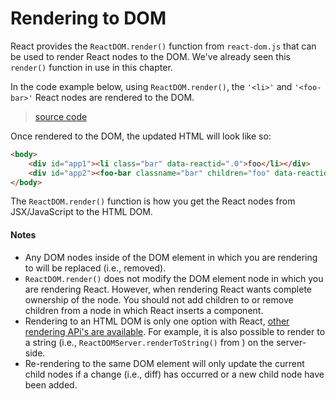 # Rendering to DOM

React provides the `ReactDOM.render()` function from `react-dom.js` that can be used to render React nodes to the DOM. We've already seen this `render()` function in use in this chapter.

In the code example below, using `ReactDOM.render()`, the `'<li>'` and `'<foo-bar>'` React nodes are rendered to the DOM.

> [source code](https://jsfiddle.net/LLz4p3ox/#tabs=js,result,html,resources)

Once rendered to the DOM, the updated HTML will look like so:

```html
<body>
    <div id="app1"><li class="bar" data-reactid=".0">foo</li></div>
    <div id="app2"><foo-bar classname="bar" children="foo" data-reactid=".1">foo</foo-bar></div>
</body>
```

The `ReactDOM.render()` function is how you get the React nodes from JSX/JavaScript to the HTML DOM.

#### Notes

* Any DOM nodes inside of the DOM element in which you are rendering to will be replaced (i.e., removed).
* `ReactDOM.render()` does not modify the DOM element node in which you are rendering React. However, when rendering React wants complete ownership of the node. You should not add children to or remove children from a node in which React inserts a component.
* Rendering to an HTML DOM is only one option with React, [other rendering APi's are available](https://facebook.github.io/react/docs/top-level-api.html#reactdomserver.rendertostring). For example, it is also possible to render to a string (i.e., `ReactDOMServer.renderToString()` from ) on the server-side.
* Re-rendering to the same DOM element will only update the current child nodes if a change (i.e., diff) has occurred or a new child node have been added.
